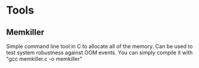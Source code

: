 # Tools

## Memkiller
Simple command line tool in C to allocate all of the memory. Can be used to test system robustness against OOM events.
You can simply compile it with "gcc memkiller.c -o memkiller"
